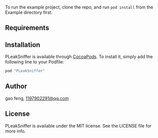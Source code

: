 To run the example project, clone the repo, and run `pod install` from the Example directory first.

## Requirements

## Installation

PLeakSniffer is available through [CocoaPods](http://cocoapods.org). To install
it, simply add the following line to your Podfile:

```ruby
pod "PLeakSniffer"
```

## Author

gao feng, 1197902291@qq.com

## License

PLeakSniffer is available under the MIT license. See the LICENSE file for more info.
